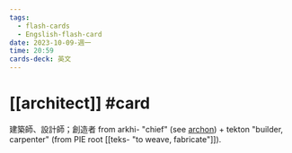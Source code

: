 ```yaml
---
tags:
  - flash-cards
  - Engslish-flash-card
date: 2023-10-09-週一
time: 20:59
cards-deck: 英文
---
```


# [[architect]] #card 
建築師、設計師；創造者
from arkhi- "chief" (see [archon](https://www.etymonline.com/word/archon "Etymology, meaning and definition of archon")) + tekton "builder, carpenter" (from PIE root [[teks- "to weave, fabricate"]]).
